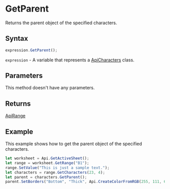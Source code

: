 # GetParent

Returns the parent object of the specified characters.

## Syntax

```javascript
expression.GetParent();
```

`expression` - A variable that represents a [ApiCharacters](../ApiCharacters.md) class.

## Parameters

This method doesn't have any parameters.

## Returns

[ApiRange](../../ApiRange/ApiRange.md)

## Example

This example shows how to get the parent object of the specified characters.

```javascript editor-
let worksheet = Api.GetActiveSheet();
let range = worksheet.GetRange("B1");
range.SetValue("This is just a sample text.");
let characters = range.GetCharacters(23, 4);
let parent = characters.GetParent();
parent.SetBorders("Bottom", "Thick", Api.CreateColorFromRGB(255, 111, 61));
```
